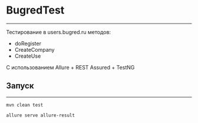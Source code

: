 # BugredTest
***
Тестирование в users.bugred.ru методов:
+  doRegister 
+  CreateCompany
+  CreateUse

С использованием Allure + REST Assured + TestNG

## Запуск
***
`mvn clean test`

`allure serve allure-result`